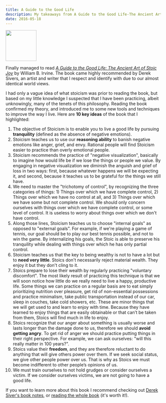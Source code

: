 ```yaml
---
title: A Guide to the Good Life
description: My takeaways from A Guide to the Good Life-The Ancient Art of Stoic Joy, by William B. Irvine
date: 2016-05-18
---
```


<img src="/img/stoic.jpg" width="100px">

Finally managed to read *[A Guide to the Good Life: The Ancient Art of Stoic Joy](https://www.williambirvine.com/)* by William B. Irvine. The book came highly recommended by Derek Sivers, an artist and writer that I respect and identify with due to our almost identical world views. 

I had only a vague idea of what stoicism was prior to reading the book, but based on my little knowledge I suspected that I have been practicing, albeit unknowingly, many of the tenets of this philosophy. Reading the book confirmed my theory, and introduced me to some new tools and techniques to improve the way I live. Here are **10 key ideas** of the book that I highlighted:

1. The objective of Stoicism is to enable you to live a good life by pursuing **tranquility** (defined as the absence of negative emotions).
2. Stoicism teaches us to use our **reasoning ability** to banish negative emotions like anger, grief, and envy. Rational people will find Stoicism easier to practice than overly emotional people.
3. Stoicism recommends the practice of "negative visualization", basically to imagine how would life be if we lose the things or people we value. By engaging in negative visualization we diminish the anguish and grief of loss in two ways: first, because whatever happens we will be expecting it, and second, because it teaches us to be grateful for the things we still have.
4. We need to master the "trichotomy of control", by recognizing the three categories of things: 1) Things over which we have complete control, 2) Things over which we have no control at all, and 3) Things over which we have some but not complete control. We should only concern ourselves with things over which we have complete control, or some level of control. It is useless to worry about things over which we don't have control.
5. Along those lines, Stoicism teaches us to choose "internal goals" as opposed to "external goals". For example, if we're playing a game of tennis, our goal should be to play our best tennis possible, and not to win the game. By internalizing his goals, the Stoic is able to preserve his tranquility while dealing with things over which he has only partial control.
6. Stoicism teaches us that the key to being wealthy is not to have a lot but to **need very little**. Stoics don't necessarily reject material wealth. They enjoy it but they don't cling to it.
7. Stoics prepare to lose their wealth by regularly practicing "voluntary discomfort". The most likely result of practicing this technique is that we will soon notice how little do we really need to live a happy, productive life. Some things we can practice on a regular basis are to eat simply prioritizing nutrition over pleasure, get rid of non-essential possessions and practice minimalism, take public transportation instead of our car, sleep in couches, take cold showers, etc. These are minor things that we will get used to and learn to enjoy with time. Because they have learned to enjoy things that are easily obtainable or that can’t be taken from them, Stoics will find much in life to enjoy. 
8. Stoics recognize that our anger about something is usually worse and lasts longer than the damage done to us, therefore we should **avoid getting angry**. To get rid of anger we should practice putting things in their right perspective. For example, we can ask ourselves: "will this really matter in 100 years?".
9. Stoics value their **freedom**, and they are therefore reluctant to do anything that will give others power over them. If we seek social status, we give other people power over us. That is why as Stoics we must become indifferent to other people’s opinions of us. 
10. We must train ourselves to not hold grudges or consider ourselves a victim. If we consider ourselves victims, we are not going to have a good life. 

If you want to learn more about this book I recommend checking out [Derek Siver's book notes](https://sivers.org/book/StoicJoy), or [reading the whole book](https://www.williambirvine.com/) (it's worth it!).
